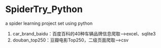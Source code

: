 # SpiderTry_Python
a spider learning project set using python

1. car_brand_baidu：百度百科的40种车辆品牌信息爬取——>excel、sqlite3
2. douban_top250：豆瓣电影Top250，二级页面爬取——>csv